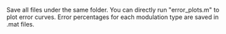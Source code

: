 Save all files under the same folder. 
You can directly run "error_plots.m" to plot error curves.
Error percentages for each modulation type are saved in .mat files.
